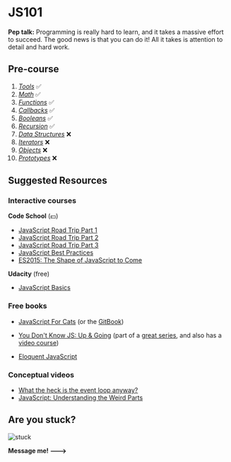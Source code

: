 # JS101

**Pep talk:** Programming is really hard to learn, and it takes a massive effort to succeed. The good news is that you can do it! All it takes is attention to detail and hard work.

## Pre-course

1. _[Tools](/pages/tools)_ ✅
2. _[Math](/pages/math)_ ✅
3. _[Functions](/pages/functions)_ ✅
4. _[Callbacks](/pages/callbacks)_ ✅
5. _[Booleans](/pages/booleans)_ ✅
6. _[Recursion](/pages/recursion)_ ✅
7. *[Data Structures](/pages/data_structures)* ❌
8. *[Iterators](/pages/iterators)* ❌
9. _[Objects](/pages/objects)_ ❌
10. _[Prototypes](/pages/prototypes)_ ❌

## Suggested Resources

### Interactive courses

**Code School** (💵)
- [JavaScript Road Trip Part 1](https://www.codeschool.com/courses/javascript-road-trip-part-1)
- [JavaScript Road Trip Part 2](https://www.codeschool.com/courses/javascript-road-trip-part-2)
- [JavaScript Road Trip Part 3](https://www.codeschool.com/courses/javascript-road-trip-part-3)
- [JavaScript Best Practices](https://www.codeschool.com/courses/javascript-best-practices)
- [ES2015: The Shape of JavaScript to Come](https://www.codeschool.com/courses/es2015-the-shape-of-javascript-to-come)

**Udacity** (free)
- <a href="https://www.udacity.com/course/javascript-basics--ud804">JavaScript Basics</a>

### Free books

- [JavaScript For Cats](http://jsforcats.com/) (or the [GitBook](https://noblemule.gitbooks.io/javascript-for-cats/content/))

- [You Don't Know JS: Up & Going](https://github.com/getify/You-Dont-Know-JS/blob/master/up%20&%20going/README.md#you-dont-know-js-up--going) (part of a [great series](https://github.com/getify/You-Dont-Know-JS), and also has a [video course]())

- [Eloquent JavaScript](http://eloquentjavascript.net/)

### Conceptual videos

- [What the heck is the event loop anyway?](https://www.youtube.com/watch?v=8aGhZQkoFbQ)
- [JavaScript: Understanding the Weird Parts](https://www.youtube.com/watch?v=Bv_5Zv5c-Ts)

## Are you stuck?

![stuck](http://www.incimages.com/uploaded_files/image/1940x900/getty_97470030_2000133320009280153_122926.jpg)

**Message me!    --->**
